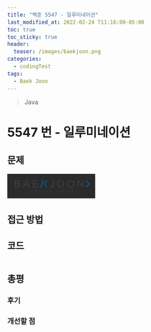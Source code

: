 ```yaml
---
title: "백준 5547 - 일루미네이션"
last_modified_at: 2022-02-24 T11:16:00-05:00
toc: true
toc_sticky: true
header:
  teaser: /images/baekjoon.png
categories:
  - codingTest
tags:
  - Baek Joon
---
```


> Java

# 5547 번 - 일루미네이션

## 문제

[<img src="/images/baekjoon.png" width="40%" height="40%">](https://www.acmicpc.net/problem/5547)

## 접근 방법

## 코드

```java

```

## 총평

### 후기

### 개선할 점

<!-- ★
<img src="/images/codingTest/bj/문제번호.PNG" width="40%" height="40%">

-->
